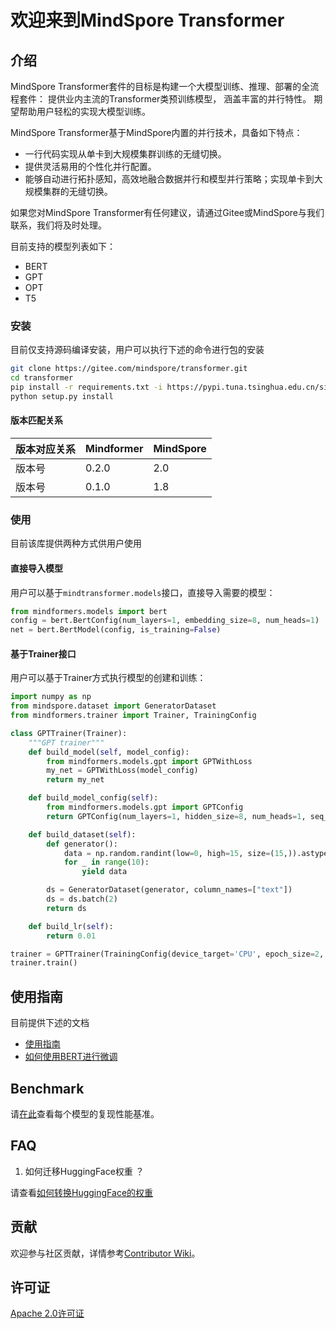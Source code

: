 # 欢迎来到MindSpore Transformer

## 介绍

MindSpore Transformer套件的目标是构建一个大模型训练、推理、部署的全流程套件：
提供业内主流的Transformer类预训练模型，
涵盖丰富的并行特性。 期望帮助用户轻松的实现大模型训练。

MindSpore Transformer基于MindSpore内置的并行技术，具备如下特点：

- 一行代码实现从单卡到大规模集群训练的无缝切换。
- 提供灵活易用的个性化并行配置。
- 能够自动进行拓扑感知，高效地融合数据并行和模型并行策略；实现单卡到大规模集群的无缝切换。

如果您对MindSpore Transformer有任何建议，请通过Gitee或MindSpore与我们联系，我们将及时处理。

目前支持的模型列表如下：

- BERT
- GPT
- OPT
- T5

### 安装

目前仅支持源码编译安装，用户可以执行下述的命令进行包的安装

```bash
git clone https://gitee.com/mindspore/transformer.git
cd transformer
pip install -r requirements.txt -i https://pypi.tuna.tsinghua.edu.cn/simple
python setup.py install
```

#### 版本匹配关系

|版本对应关系| Mindformer  | MindSpore |
|-----------| -----------| ----------|
|版本号      | 0.2.0      | 2.0     |
|版本号      | 0.1.0      | 1.8     |

### 使用

目前该库提供两种方式供用户使用

#### 直接导入模型

用户可以基于`mindtransformer.models`接口，直接导入需要的模型：

```python
from mindformers.models import bert
config = bert.BertConfig(num_layers=1, embedding_size=8, num_heads=1)
net = bert.BertModel(config, is_training=False)
```

#### 基于Trainer接口

用户可以基于Trainer方式执行模型的创建和训练：

```python
import numpy as np
from mindspore.dataset import GeneratorDataset
from mindformers.trainer import Trainer, TrainingConfig

class GPTTrainer(Trainer):
    """GPT trainer"""
    def build_model(self, model_config):
        from mindformers.models.gpt import GPTWithLoss
        my_net = GPTWithLoss(model_config)
        return my_net

    def build_model_config(self):
        from mindformers.models.gpt import GPTConfig
        return GPTConfig(num_layers=1, hidden_size=8, num_heads=1, seq_length=14)

    def build_dataset(self):
        def generator():
            data = np.random.randint(low=0, high=15, size=(15,)).astype(np.int32)
            for _ in range(10):
                yield data

        ds = GeneratorDataset(generator, column_names=["text"])
        ds = ds.batch(2)
        return ds

    def build_lr(self):
        return 0.01

trainer = GPTTrainer(TrainingConfig(device_target='CPU', epoch_size=2, sink_size=2))
trainer.train()
```

## 使用指南

目前提供下述的文档

- [使用指南](docs/how_to_config.md)
- [如何使用BERT进行微调](docs/how_to_train_bert.md)

## Benchmark

请[在此](docs/benchmark.md)查看每个模型的复现性能基准。

## FAQ

1. 如何迁移HuggingFace权重 ？

请查看[如何转换HuggingFace的权重](./tools/README.md)

## 贡献

欢迎参与社区贡献，详情参考[Contributor Wiki](https://gitee.com/mindspore/mindspore/blob/master/CONTRIBUTING_CN.md)。

## 许可证

[Apache 2.0许可证](LICENSE)
